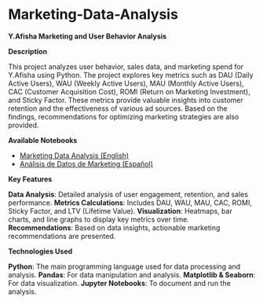 # Marketing-Data-Analysis

**Y.Afisha Marketing and User Behavior Analysis**

**Description**

This project analyzes user behavior, sales data, and marketing spend for Y.Afisha using Python. The project explores key metrics such as DAU (Daily Active Users), WAU (Weekly Active Users), MAU (Monthly Active Users), CAC (Customer Acquisition Cost), ROMI (Return on Marketing Investment), and Sticky Factor. These metrics provide valuable insights into customer retention and the effectiveness of various ad sources. Based on the findings, recommendations for optimizing marketing strategies are also provided.

**Available Notebooks**

- [Marketing Data Analysis (English)](https://github.com/mariasantos13/Marketing-Data-Analysis/blob/main/Marketing-Data-Analysis.ipynb)
- [Análisis de Datos de Marketing (Español)](https://github.com/mariasantos13/Marketing-Data-Analysis/blob/main/An%C3%A1lisis%20de%20Datos%20de%20Marketing.ipynb)



**Key Features**

**Data Analysis**: Detailed analysis of user engagement, retention, and sales performance.
**Metrics Calculations**: Includes DAU, WAU, MAU, CAC, ROMI, Sticky Factor, and LTV (Lifetime Value).
**Visualization**: Heatmaps, bar charts, and line graphs to display key metrics over time.
**Recommendations**: Based on data insights, actionable marketing recommendations are presented.

**Technologies Used**

**Python**: The main programming language used for data processing and analysis.
**Pandas**: For data manipulation and analysis.
**Matplotlib & Seaborn**: For data visualization.
**Jupyter Notebooks**: To document and run the analysis.

